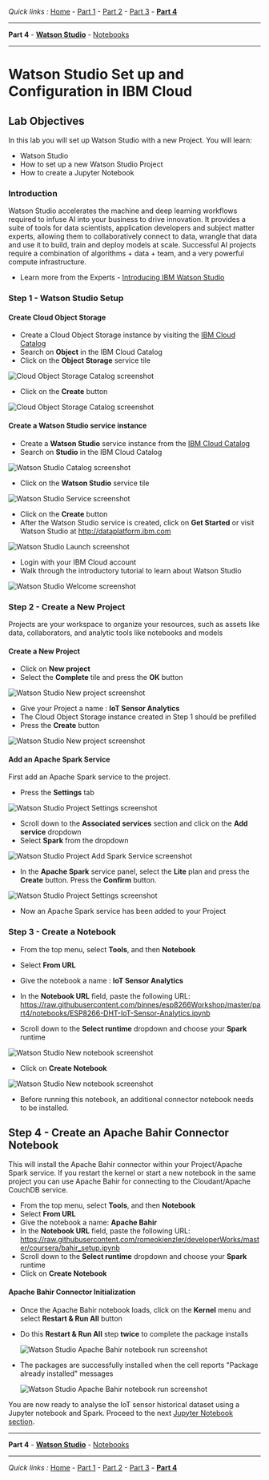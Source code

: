 *Quick links :*
[Home](/README.md) - [Part 1](../part1/README.md) - [Part 2](../part2/README.md) - [Part 3](../part3/README.md) - [**Part 4**](../part4/README.md)
***
**Part 4** - [**Watson Studio**](STUDIO.md) - [Notebooks](JUPYTER.md)
***

# Watson Studio Set up and Configuration in IBM Cloud

## Lab Objectives

In this lab you will set up Watson Studio with a new Project.  You will learn:

- Watson Studio
- How to set up a new Watson Studio Project
- How to create a Jupyter Notebook

### Introduction

Watson Studio accelerates the machine and deep learning workflows required to infuse AI into your business to drive innovation. It provides a suite of tools for data scientists, application developers and subject matter experts, allowing them to collaboratively connect to data, wrangle that data and use it to build, train and deploy models at scale. Successful AI projects require a combination of algorithms + data + team, and a very powerful compute infrastructure.

- Learn more from the Experts - [Introducing IBM Watson Studio](https://medium.com/ibm-watson/introducing-ibm-watson-studio-e93638f0bb47)

### Step 1 - Watson Studio Setup

#### Create **Cloud Object Storage**

- Create a Cloud Object Storage instance by visiting the [IBM Cloud Catalog](https://console.bluemix.net/catalog/?search=object)
- Search on **Object** in the IBM Cloud Catalog
- Click on the **Object Storage** service tile

![Cloud Object Storage Catalog screenshot](screenshots/CloudObjectStorage-Catalog.png)

- Click on the **Create** button

![Cloud Object Storage Catalog screenshot](screenshots/CloudObjectStorage-Service.png)

#### Create a Watson Studio service instance

- Create a **Watson Studio** service instance from the [IBM Cloud Catalog](https://console.bluemix.net/catalog/?search=studio)
- Search on **Studio** in the IBM Cloud Catalog

![Watson Studio Catalog screenshot](screenshots/WatsonStudio-Catalog.png)

- Click on the **Watson Studio** service tile

![Watson Studio Service screenshot](screenshots/WatsonStudio-Service.png)

- Click on the **Create** button
- After the Watson Studio service is created, click on **Get Started** or visit Watson Studio at <http://dataplatform.ibm.com>

![Watson Studio Launch screenshot](screenshots/WatsonStudio-Launch.png)

- Login with your IBM Cloud account
- Walk through the introductory tutorial to learn about Watson Studio

![Watson Studio Welcome screenshot](screenshots/WatsonStudio-Welcome.png)

### Step 2 - Create a New Project

Projects are your workspace to organize your resources, such as assets like data, collaborators, and analytic tools like notebooks and models

#### Create a New Project

- Click on **New project**
- Select the **Complete** tile and press the **OK** button

![Watson Studio New project screenshot](screenshots/WatsonStudio-NewProject-Tiles.png)

- Give your Project a name : **IoT Sensor Analytics**
- The Cloud Object Storage instance created in Step 1 should be prefilled
- Press the **Create** button

![Watson Studio New project screenshot](screenshots/WatsonStudio-NewProject.png)

#### Add an Apache Spark Service

First add an Apache Spark service to the project.

- Press the **Settings** tab

![Watson Studio Project Settings screenshot](screenshots/WatsonStudio-ProjectSettings.png)

- Scroll down to the **Associated services** section and click on the **Add service** dropdown
- Select **Spark** from the dropdown

![Watson Studio Project Add Spark Service screenshot](screenshots/WatsonStudio-Project-AddSparkService.png)

- In the **Apache Spark** service panel, select the **Lite** plan and press the **Create** button. Press the **Confirm** button.

![Watson Studio Project Settings screenshot](screenshots/WatsonStudio-Apache-Spark-Service.png)

- Now an Apache Spark service has been added to your Project

### Step 3 - Create a Notebook

- From the top menu, select **Tools**, and then **Notebook**
- Select **From URL**
- Give the notebook a name : **IoT Sensor Analytics**
- In the **Notebook URL** field, paste the following URL: <https://raw.githubusercontent.com/binnes/esp8266Workshop/master/part4/notebooks/ESP8266-DHT-IoT-Sensor-Analytics.ipynb>

- Scroll down to the **Select runtime** dropdown and choose your **Spark** runtime

![Watson Studio New notebook screenshot](screenshots/WatsonStudio-NewNotebook.png)

- Click on **Create Notebook**

![Watson Studio New notebook screenshot](screenshots/WatsonStudio-NewNotebook-install.png)

- Before running this notebook, an additional connector notebook needs to be installed.

## Step 4 - Create an Apache Bahir Connector Notebook

This will install the Apache Bahir connector within your Project/Apache Spark service. If you restart the kernel or start a new notebook in the same project you can use Apache Bahir for connecting to the Cloudant/Apache CouchDB service.

- From the top menu, select **Tools**, and then **Notebook**
- Select **From URL**
- Give the notebook a name: **Apache Bahir**
- In the **Notebook URL** field, paste the following URL: <https://raw.githubusercontent.com/romeokienzler/developerWorks/master/coursera/bahir_setup.ipynb>
- Scroll down to the **Select runtime** dropdown and choose your **Spark** runtime
- Click on **Create Notebook**

#### Apache Bahir Connector Initialization

- Once the Apache Bahir notebook loads, click on the **Kernel** menu and select **Restart & Run All** button
- Do this **Restart & Run All** step **twice** to complete the package installs

  ![Watson Studio Apache Bahir notebook run screenshot](screenshots/WatsonStudio-Notebook-ApacheBahir.png)

- The packages are successfully installed when the cell reports "Package already installed" messages

  ![Watson Studio Apache Bahir notebook run screenshot](screenshots/WatsonStudio-Notebook-ApacheBahir-complete.png)

You are now ready to analyse the IoT sensor historical dataset using a Jupyter notebook and Spark.  Proceed to the next [Jupyter Notebook section](JUPYTER.md).

***
**Part 4** - [**Watson Studio**](STUDIO.md) - [Notebooks](JUPYTER.md)
***
*Quick links :*
[Home](/README.md) - [Part 1](../part1/README.md) - [Part 2](../part2/README.md) - [Part 3](../part3/README.md) - [**Part 4**](../part4/README.md)
